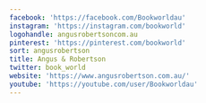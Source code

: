 ```yaml
---
facebook: 'https://facebook.com/Bookworldau'
instagram: 'https://instagram.com/bookworld'
logohandle: angusrobertsoncom.au
pinterest: 'https://pinterest.com/bookworld'
sort: angusrobertson
title: Angus & Robertson
twitter: book_world
website: 'https://www.angusrobertson.com.au/'
youtube: 'https://youtube.com/user/Bookworldau'
---
```

